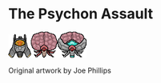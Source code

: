# The Psychon Assault
![Example Output](https://github.com/Aurux/SpaceGame/blob/main/art/player.png?raw=true)![Example Output](https://github.com/Aurux/SpaceGame/blob/main/art/smallAlien.png?raw=true)![Example Output](https://github.com/Aurux/SpaceGame/blob/main/art/largeAlien.png?raw=true)



Original artwork by Joe Phillips
